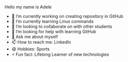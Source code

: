 Hello my name is Adele

- 🔭 I’m currently working on creating repository in GitHub
- 🌱 I’m currently learning Linux commands
- 👯 I’m looking to collaborate on with other students
- 🤔 I’m looking for help with learning GitHub
- 💬 Ask me about myself
- 📫 How to reach me: LinkedIn
- 😄 Hobbies: Sports
- ⚡ Fun fact: Lifelong Learner of new technologies
